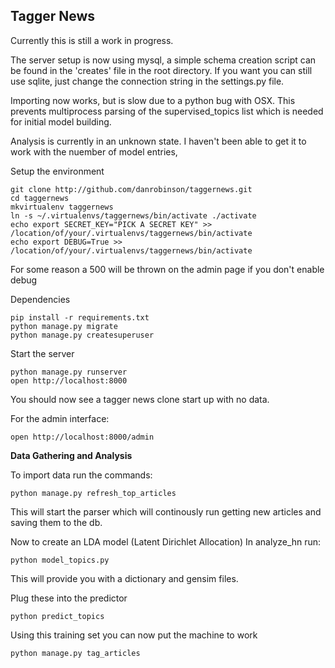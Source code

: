 ## Tagger News

Currently this is still a work in progress.

The server setup is now using mysql, a simple schema creation script can be found in the 'creates' file in the root directory.
If you want you can still use sqlite, just change the connection string in the settings.py file.

Importing now works, but is slow due to a python bug with OSX.
This prevents multiprocess parsing of the supervised_topics list which is needed for initial model building.


Analysis is currently in an unknown state. I haven't been able to get it to work with the nuember of model entries,


Setup the environment
```
git clone http://github.com/danrobinson/taggernews.git
cd taggernews
mkvirtualenv taggernews
ln -s ~/.virtualenvs/taggernews/bin/activate ./activate
echo export SECRET_KEY="PICK A SECRET KEY" >> /location/of/your/.virtualenvs/taggernews/bin/activate
echo export DEBUG=True >> /location/of/your/.virtualenvs/taggernews/bin/activate
```
For some reason a 500 will be thrown on the admin page if you don't enable debug 

Dependencies
```
pip install -r requirements.txt
python manage.py migrate
python manage.py createsuperuser
```

Start the server
```
python manage.py runserver
open http://localhost:8000
```
You should now see a tagger news clone start up with no data.

For the admin interface:
```
open http://localhost:8000/admin
```
**Data Gathering and Analysis**

To import data run the commands:
```
python manage.py refresh_top_articles
```
This will start the parser which will continously run getting new articles and saving them to the db.

Now to create an LDA model (Latent Dirichlet Allocation)
In analyze_hn run:
```
python model_topics.py
```

This will provide you with a dictionary and gensim files.

Plug these into the predictor
```
python predict_topics
```


Using this training set you can now put the machine to work
```
python manage.py tag_articles
```
